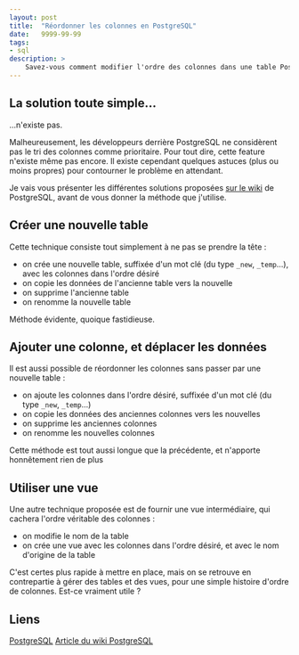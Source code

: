 ```yaml
---
layout: post
title:  "Réordonner les colonnes en PostgreSQL"
date:   9999-99-99
tags:
- sql
description: >
    Savez-vous comment modifier l'ordre des colonnes dans une table PostgreSQL ? Non ? Alors c'est par ici que ça ce passe !
---
```


## La solution toute simple...

...n'existe pas.

Malheureusement, les développeurs derrière PostgreSQL ne considèrent pas le tri des colonnes comme prioritaire. Pour tout dire, cette feature n'existe même pas encore. Il existe cependant quelques astuces (plus ou moins propres) pour contourner le problème en attendant.

Je vais vous présenter les différentes solutions proposées [sur le wiki](https://wiki.postgresql.org/wiki/Alter_column_position) de PostgreSQL, avant de vous donner la méthode que j'utilise.

## Créer une nouvelle table

Cette technique consiste tout simplement à ne pas se prendre la tête :

- on crée une nouvelle table, suffixée d'un mot clé (du type `_new`, `_temp`...), avec les colonnes dans l'ordre désiré
- on copie les données de l'ancienne table vers la nouvelle
- on supprime l'ancienne table
- on renomme la nouvelle table

Méthode évidente, quoique fastidieuse.

## Ajouter une colonne, et déplacer les données

Il est aussi possible de réordonner les colonnes sans passer par une nouvelle table :

- on ajoute les colonnes dans l'ordre désiré, suffixée d'un mot clé (du type `_new`, `_temp`...)
- on copie les données des anciennes colonnes vers les nouvelles
- on supprime les anciennes colonnes
- on renomme les nouvelles colonnes

Cette méthode est tout aussi longue que la précédente, et n'apporte honnêtement rien de plus

## Utiliser une vue

Une autre technique proposée est de fournir une vue intermédiaire, qui cachera l'ordre véritable des colonnes :

- on modifie le nom de la table
- on crée une vue avec les colonnes dans l'ordre désiré, et avec le nom d'origine de la table

C'est certes plus rapide à mettre en place, mais on se retrouve en contrepartie à gérer des tables et des vues, pour une simple histoire d'ordre de colonnes. Est-ce vraiment utile ?



## Liens

[PostgreSQL](http://www.postgresql.org/)
[Article du wiki PostgreSQL](https://wiki.postgresql.org/wiki/Alter_column_position)